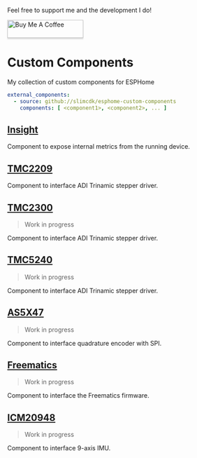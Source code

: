 Feel free to support me and the development I do!

<a href="https://www.buymeacoffee.com/slimcdk" target="_blank"><img src="https://www.buymeacoffee.com/assets/img/custom_images/orange_img.png" alt="Buy Me A Coffee" style="height: 41px !important;width: 174px !important;box-shadow: 0px 3px 2px 0px rgba(190, 190, 190, 0.5) !important;-webkit-box-shadow: 0px 3px 2px 0px rgba(190, 190, 190, 0.5) !important;" ></a>


# Custom Components
My collection of custom components for ESPHome

```yaml
external_components:
  - source: github://slimcdk/esphome-custom-components
    components: [ <component1>, <component2>, ... ]
```

## [Insight](esphome/components/insight/README.md)

Component to expose internal metrics from the running device.


## [TMC2209](esphome/components/tmc2209/README.md)

Component to interface ADI Trinamic stepper driver.


## [TMC2300](esphome/components/tmc2300/README.md)
> Work in progress

Component to interface ADI Trinamic stepper driver.


## [TMC5240](esphome/components/tmc5240/README.md)
> Work in progress

Component to interface ADI Trinamic stepper driver.


## [AS5X47](esphome/components/as5x47/README.md)
> Work in progress

Component to interface quadrature encoder with SPI.


## [Freematics](esphome/components/freematics/README.md)
> Work in progress

Component to interface the Freematics firmware.


## [ICM20948](esphome/components/icm20948/README.md)
> Work in progress

Component to interface 9-axis IMU.
